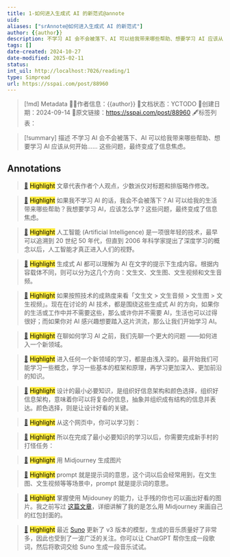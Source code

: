 ```yaml
---
title: 1-如何进入生成式 AI 的新范式@annote
uid: 
aliases: ["srAnnote@如何进入生成式 AI 的新范式"]
author: {{author}}
description: 不学习 AI 会不会被落下、AI 可以给我带来哪些帮助、想要学习 AI 应该从何开始…… 这些问题，最终变成了信息焦虑。
tags: []
date-created: 2024-10-27
date-modified: 2025-02-11
status: 
int_uil: http://localhost:7026/reading/1
type: Simpread
url: https://sspai.com/post/88960
---
```


> [!md] Metadata
> 🙇‍♂作者信息：{{author}}
> 🌱文档状态：YCTODO
> 📅创建日期：2024-09-14
> 🔗原文链接：https://sspai.com/post/88960
> 🖋标签列表：

> [!summary] 描述
> 不学习 AI 会不会被落下、AI 可以给我带来哪些帮助、想要学习 AI 应该从何开始…… 这些问题，最终变成了信息焦虑。

## Annotations

> [📌](<http://localhost:7026/reading/1#id=1726411008554>) <mark style="background-color: #ffeb3b">Highlight</mark>
> 文章代表作者个人观点，少数派仅对标题和排版略作修改。

> [📌](<http://localhost:7026/reading/1#id=1726407792089>) <mark style="background-color: #ffeb3b">Highlight</mark>
> 如果我不学习 AI 的话，我会不会被落下？AI 可以给我的生活带来哪些帮助？我想要学习 AI，应该怎么学？这些问题，最终变成了信息焦虑。

> [📌](<http://localhost:7026/reading/1#id=1726407889800>) <mark style="background-color: #ffeb3b">Highlight</mark>
> 人工智能 (Artificial Intelligence) 是一项很年轻的技术，最早可以追溯到 20 世纪 50 年代，但直到 2006 年科学家提出了深度学习的概念以后，人工智能才真正进入人们的视野。

> [📌](<http://localhost:7026/reading/1#id=1726410416503>) <mark style="background-color: #ffeb3b">Highlight</mark>
> 生成式 AI 都可以理解为 AI 在文字的提示下生成内容。根据内容载体不同，则可以分为这几个方向：文生文、文生图、文生视频和文生音频。

> [📌](<http://localhost:7026/reading/1#id=1726411263268>) <mark style="background-color: #ffeb3b">Highlight</mark>
> 如果按照技术的成熟度来看「文生文 > 文生音频 > 文生图 > 文生视频」。现在在讨论的 AI 技术，都是围绕这些生成式 AI 的方向，如果你的生活或工作中并不需要这些，那么或许你并不需要 AI，生活也可以过得很好；而如果你对 AI 感兴趣想要踏入这片洪流，那么让我们开始学习 AI。

> [📌](<http://localhost:7026/reading/1#id=1726411397646>) <mark style="background-color: #ffeb3b">Highlight</mark>
> 在聊如何学习 AI 之前，我们先聊一个更大的问题 ——如何进入一个新领域。

> [📌](<http://localhost:7026/reading/1#id=1726408492314>) <mark style="background-color: #ffeb3b">Highlight</mark>
> 进入任何一个新领域的学习，都是由浅入深的。最开始我们可能学习一些概念，学习一些基本的框架和原理，再学习更加深入、更加前沿的知识。

> [📌](<http://localhost:7026/reading/1#id=1726411414624>) <mark style="background-color: #ffeb3b">Highlight</mark>
> 设计的最小必要知识，是组织好信息架构和颜色选择，组织好信息架构，意味着你可以将复杂的信息，抽象并组织成有结构的信息并表达。颜色选择，则是让设计好看的关键。

> [📌](<http://localhost:7026/reading/1#id=1726411515419>) <mark style="background-color: #ffeb3b">Highlight</mark>
> 从这个网页中，你可以学习到：

> [📌](<http://localhost:7026/reading/1#id=1726411825477>) <mark style="background-color: #ffeb3b">Highlight</mark>
> 所以在完成了最小必要知识的学习以后，你需要完成新手村的打怪任务：

> [📌](<http://localhost:7026/reading/1#id=1726414127378>) <mark style="background-color: #ffeb3b">Highlight</mark>
> 用 Midjourney 生成图片

> [📌](<http://localhost:7026/reading/1#id=1726321536501>) <mark style="background-color: #ffeb3b">Highlight</mark>
> prompt 就是提示词的意思，这个词以后会经常用到，在文生图、文生视频等等场景中，prompt 就是提示词的意思。

> [📌](<http://localhost:7026/reading/1#id=1726411901572>) <mark style="background-color: #ffeb3b">Highlight</mark>
> 掌握使用 Mjidouney 的能力，让手残的你也可以画出好看的图片。我之前写过 [这篇文章](https://mp.weixin.qq.com/s/T7joS-KzyioFuJcVtOwUZA)，详细讲解了我的是怎么用 Midjourney 来画自己的红包封面的。

> [📌](<http://localhost:7026/reading/1#id=1726321694314>) <mark style="background-color: #ffeb3b">Highlight</mark>
> 最近 [Suno](https://sspai.com/link?target=https%3A%2F%2Fsuno.com%2F) 更新了 v3 版本的模型，生成的音乐质量好了非常多，因此也受到了一波广泛的关注。你可以让 ChatGPT 帮你生成一段歌词，然后将歌词交给 Suno 生成一段音乐试试。
